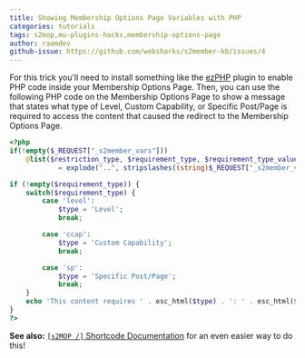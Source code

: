 ```yaml
---
title: Showing Membership Options Page Variables with PHP
categories: tutorials
tags: s2mop,mu-plugins-hacks,membership-options-page
author: raamdev
github-issue: https://github.com/websharks/s2member-kb/issues/4
---
```


For this trick you'll need to install something like the [ezPHP](http://wordpress.org/plugins/ezphp/) plugin to enable PHP code inside your Membership Options Page. Then, you can use the following PHP code on the Membership Options Page to show a message that states what type of Level, Custom Capability, or Specific Post/Page is required to access the content that caused the redirect to the Membership Options Page.

```php
<?php
if(!empty($_REQUEST["_s2member_vars"]))
    @list($restriction_type, $requirement_type, $requirement_type_value, $seeking_type, $seeking_type_value, $seeking_uri)
            = explode("..", stripslashes((string)$_REQUEST["_s2member_vars"]));

if (!empty($requirement_type)) {
	switch($requirement_type) {
		case 'level':
			$type = 'Level';
			break;

		case 'ccap':
			$type = 'Custom Capability';
			break;

		case 'sp':
			$type = 'Specific Post/Page';
			break;
	}
	echo 'This content requires ' . esc_html($type) . ': ' . esc_html($requirement_type_value);
}
?>
```

**See also:** [`[s2MOP /]` Shortcode Documentation](http://s2member.com/kb-article/s2mop-shortcode/) for an even easier way to do this!